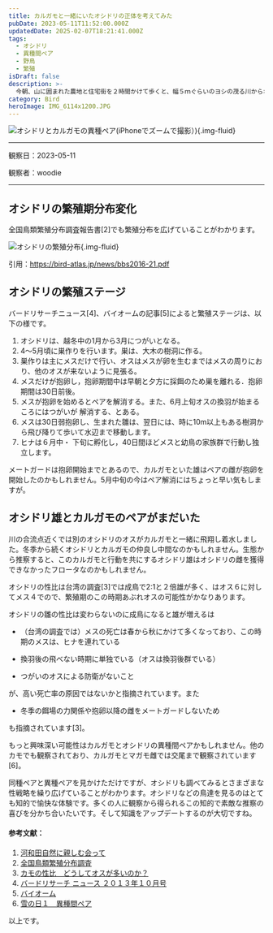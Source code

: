 ```yaml
---
title: カルガモと一緒にいたオシドリの正体を考えてみた
pubDate: 2023-05-11T11:52:00.000Z
updatedDate: 2025-02-07T18:21:41.000Z
tags:
  - オシドリ
  - 異種間ペア
  - 野鳥
  - 繁殖
isDraft: false
description: >-
  今朝、山に囲まれた農地と住宅街を２時間かけて歩くと、幅５ｍぐらいのヨシの茂る川からオシドリが雌雄２羽飛び立ち、近くの杉林に向かいました。ここから５〜６ｋｍ離れたところにオシドリの繁殖地があるのが知られており、繁殖分布を変えたあるいは広げているのかもしれません。この川では冬季にもオシドリがカルガモといるのを何度も観察しているので、留鳥なのは違いないと思われます。4月にも夕方二羽で別の山に入っていくのをみたことがあります。
category: Bird
heroImage: IMG_6114x1200.JPG
---
```


![オシドリとカルガモの異種ペア(iPhoneでズームで撮影）)](https://object-storage.tyo2.conoha.io/v1/nc_938a9d00d6004f1390c354d4a15ef25b/blog-astro-assets/blog-images/IMG_6114x1200.JPG){.img-fluid}

---

観察日：2023-05-11

観察者：woodie

---



## オシドリの繁殖期分布変化

全国鳥類繁殖分布調査報告書[2]でも繁殖分布を広げていることがわかります。

![オシドリの繁殖分布](https://object-storage.tyo2.conoha.io/v1/nc_938a9d00d6004f1390c354d4a15ef25b/blog-astro-assets/blog-images/OSHIDORI_繁殖分布x1200/OSHIDORI_繁殖分布x1200.png){.img-fluid}

引用：https://bird-atlas.jp/news/bbs2016-21.pdf

## オシドリの繁殖ステージ

バードリサーチニュース[4]、バイオームの記事[5]によると繁殖ステージは、以下の様です。

1. オシドリは、越冬中の1月から3月につがいとなる。
2. 4〜5月頃に巣作りを行います。巣は、大木の樹洞に作る。
3. 巣作りは主にメスだけで行い、オスはメスが卵を生むまではメスの周りにおり、他のオスが来ないように見張る。
4. メスだけが抱卵し，抱卵期間中は早朝と夕方に採餌のため巣を離れる．抱卵期間は30日前後。
5. メスが抱卵を始めるとペアを解消する。また、6月上旬オスの換羽が始まるころにはつがいが 解消する、とある。
6. メスは30日弱抱卵し、生まれた雛は、翌日には、時に10m以上もある樹洞から飛び降りて歩いて水辺まで移動します。
7. ヒナは６月中・ 下旬に孵化し，40日間ほどメスと幼鳥の家族群で行動し独立します。

メートガードは抱卵開始までとあるので、カルガモといた雄はペアの雌が抱卵を開始したのかもしれません。5月中旬の今はペア解消にはちょっと早い気もしますが。



## オシドリ雄とカルガモのペアがまだいた

川の合流点近くでは別のオシドリのオスがカルガモと一緒に飛翔し着水しました。冬季から続くオシドリとカルガモの仲良し中間なのかもしれません。生態から推察すると、このカルガモと行動を共にするオシドリ雄はオシドリの雌を獲得できなかったフロータなのかもしれません。

オシドリの性比は台湾の調査[3]では成鳥で2:1と２倍雄が多く、はオス６に対してメス４でので、繁殖期のこの時期あぶれオスの可能性がかなりあります。

オシドリの雛の性比は変わらないのに成鳥になると雄が増えるは

- （台湾の調査では）メスの死亡は春から秋にかけて多くなっており、この時期のメスは、ヒナを連れている

- 換羽後の飛べない時期に単独でいる（オスは換羽後群でいる）

- つがいのオスによる防衛がないこと

が、高い死亡率の原因ではないかと指摘されています。また

- 冬季の餌場の力関係や抱卵以降の雌をメートガードしないため

も指摘されています[3]。

もっと興味深い可能性はカルガモとオシドリの異種間ペアかもしれません。他のカモでも観察されており、カルガモとマガモ雌では交尾まで観察されています[6]。



同種ペアと異種ペアを見かけただけですが、オシドリも調べてみるとさまざまな性戦略を繰り広げていることがわかります。オシドリなどの鳥達を見るのはとても知的で愉快な体験です。多くの人に観察から得られるこの知的で素敵な推察の喜びを分かち合いたいです。そして知識をアップデートするのが大切ですね。



#### 参考文献：

1. [河和田自然に親しむ会って](http://www.mitene.or.jp/~masaki-t/KAI/KAI.htm)
2. [全国鳥類繁殖分布調査](https://bird-atlas.jp/news/bbs2016-21.pdf)
3. [カモの性比　どうしてオスが多いのか？](https://db3.bird-research.jp/news/fushigi123/#:~:text=%E5%B9%BC%E9%B3%A5%E3%81%AE%E6%80%A7%E6%AF%94%E3%81%AF,%E5%8E%9F%E5%9B%A0%E3%81%AF%E6%8D%95%E9%A3%9F%E3%81%A7%E3%81%97%E3%81%9F%E3%80%82)
4. [バードリサーチ  ニュース ２０１３年１０月号 ](http://www.bird-research.jp/1_newsletter/dl/BRNewsVol10No10.pdf)
5. [バイオーム](https://biome.co.jp/biome_blog_196/)
6. [雪の日１　異種間ペア](http://walkandsee.blog80.fc2.com/blog-entry-333.html)





以上です。
